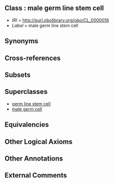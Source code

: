 
## Class : male germ line stem cell

 * *IRI* = http://purl.obolibrary.org/obo/CL_0000016
 * *Label* = male germ line stem cell

## Synonyms


## Cross-references


## Subsets


## Superclasses

 * [germ line stem cell](../../CL/14/CL_0000014.md)
 * [male germ cell](../../CL/15/CL_0000015.md)

## Equivalencies


## Other Logical Axioms


## Other Annotations


## External Comments

